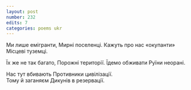 ```yaml
---
layout: post
number: 232
edits: 7
categories: poems ukr
---
```


Ми лише емігранти,
Мирні поселенці.
Кажуть про нас «окупанти»
Місцеві туземці. 

Їх же не так багато,
Порожні території.
Їдемо обживати 
Руїни неорані.

Нас тут вбивають 
Противники цивілізації.  
Тому й заганяєм
Дикунів в резервації.
